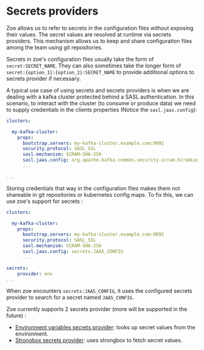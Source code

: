 # Secrets providers

Zoe allows us to refer to secrets in the configuration files without exposing their values. The secret values are resolved at runtime via secrets providers. This mechanism allows us to keep and share configuration files among the team using git repositories.

Secrets in zoe's configuration files usually take the form of `secret:SECRET_NAME`. They can also sometimes take the longer form of `secret:{option_1}:{option_2}:SECRET_NAME` to provide additional options to secrets provider if necessary. 

A typical use case of using secrets and secrets providers is when we are dealing with a kafka cluster protected behind a SASL authentication. In this scenario, to interact with the cluster (to consume or produce data) we need to supply credentials in the clients properties (Notice the `sasl.jaas.config`):

```yaml
clusters:

  my-kafka-cluster:
    props:
      bootstrap.servers: my-kafka-cluster.example.com:9092
      security.protocol: SASL_SSL
      sasl.mechanism: SCRAM-SHA-256
      sasl.jaas.config: org.apache.kafka.common.security.scram.ScramLoginModule required username="my-ser" password="my-password";
      ...

...
```

Storing credentials that way in the configuration files makes them not shareable in git repositories or kubernetes config maps. To fix this, we can use zoe's support for secrets :

```yaml
clusters:

  my-kafka-cluster:
    props:
      bootstrap.servers: my-kafka-cluster.example.com:9092
      security.protocol: SASL_SSL
      sasl.mechanism: SCRAM-SHA-256
      sasl.jaas.config: secrets:JAAS_CONFIG
      ...

secrets:
    provider: env
...
```

When zoe encounters `secrets:JAAS_CONFIG`, it uses the configured secrets provider to search for a secret named `JAAS_CONFIG`.

Zoe currently supports 2 secrets provider (more will be supported in the future) :

- [Environment variables secrets provider](envvars.md): looks up secret values from the environment.
- [Strongbox secrets provider](strongbox.md): uses strongbox to fetch secret values.
